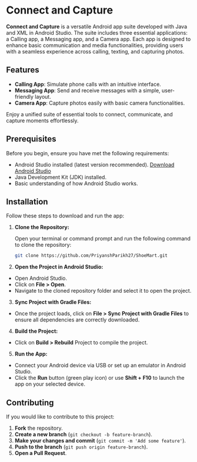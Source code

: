 # Connect and Capture

**Connect and Capture** is a versatile Android app suite developed with Java and XML in Android Studio. The suite includes three essential applications: a Calling app, a Messaging app, and a Camera app. Each app is designed to enhance basic communication and media functionalities, providing users with a seamless experience across calling, texting, and capturing photos.

## Features

- **Calling App**: Simulate phone calls with an intuitive interface.
- **Messaging App**: Send and receive messages with a simple, user-friendly layout.
- **Camera App**: Capture photos easily with basic camera functionalities.

Enjoy a unified suite of essential tools to connect, communicate, and capture moments effortlessly.

## Prerequisites

Before you begin, ensure you have met the following requirements:

- Android Studio installed (latest version recommended). [Download Android Studio](https://developer.android.com/studio)
- Java Development Kit (JDK) installed.
- Basic understanding of how Android Studio works.

## Installation

Follow these steps to download and run the app:

1. **Clone the Repository:**

   Open your terminal or command prompt and run the following command to clone the repository:

   ```bash
   git clone https://github.com/PriyanshParikh27/ShoeMart.git
   ```
2. **Open the Project in Android Studio:**

  - Open Android Studio.
  - Click on **File > Open**.
  - Navigate to the cloned repository folder and select it to open the project.

3. **Sync Project with Gradle Files:**

  - Once the project loads, click on **File > Sync Project with Gradle Files** to ensure all dependencies are correctly downloaded.

4. **Build the Project:**

  - Click on **Build > Rebuild** Project to compile the project.

5. **Run the App:**

  - Connect your Android device via USB or set up an emulator in Android Studio.
  - Click the **Run** button (green play icon) or use **Shift + F10** to launch the app on your selected device.

## Contributing

If you would like to contribute to this project:

1. **Fork** the repository.
2. **Create a new branch** (`git checkout -b feature-branch`).
3. **Make your changes and commit** (`git commit -m 'Add some feature'`).
4. **Push to the branch** (`git push origin feature-branch`).
5. **Open a Pull Request**.

